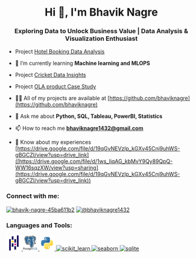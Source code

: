 <h1 align="center">Hi 👋, I'm Bhavik Nagre</h1>
<h3 align="center">Exploring Data to Unlock Business Value | Data Analysis & Visualization Enthusiast</h3>

- Project [Hotel Booking Data Analysis](https://github.com/bhaviknagre/Hotel-Booking-Data-Analysis)

- 🌱 I’m currently learning **Machine learning and MLOPS**

- Project [Cricket Data Insights](https://github.com/bhaviknagre/Cricket-Data-Anlaysis)

- Project [OLA product Case Study](https://github.com/bhaviknagre/OLA-Case-Study)

- 👨‍💻 All of my projects are available at [https://github.com/bhaviknagre](https://github.com/bhaviknagre)

- 💬 Ask me about **Python, SQL, Tableau, PowerBI, Statistics**

- 📫 How to reach me **bhaviknagre1432@gmail.com**

- 📄 Know about my experiences [https://drive.google.com/file/d/19qGvNEVzlp_kGXv45Cnj9uhWS-gBGCZI/view?usp=drive_link]([https://drive.google.com/file/d/1ws_IiqAG_kbMvY9Qy89QpQ-WW16sqzXW/view?usp=sharing](https://drive.google.com/file/d/19qGvNEVzlp_kGXv45Cnj9uhWS-gBGCZI/view?usp=drive_link))

<h3 align="left">Connect with me:</h3>
<p align="left">
<a href="https://linkedin.com/in/bhavik-nagre-45ba611b2" target="blank"><img align="center" src="https://raw.githubusercontent.com/rahuldkjain/github-profile-readme-generator/master/src/images/icons/Social/linked-in-alt.svg" alt="bhavik-nagre-45ba611b2" height="30" width="40" /></a>
<a href="https://www.hackerrank.com/@bhaviknagre1432" target="blank"><img align="center" src="https://raw.githubusercontent.com/rahuldkjain/github-profile-readme-generator/master/src/images/icons/Social/hackerrank.svg" alt="@bhaviknagre1432" height="30" width="40" /></a>
</p>

<h3 align="left">Languages and Tools:</h3>
<p align="left"> <a href="https://pandas.pydata.org/" target="_blank" rel="noreferrer"> <img src="https://raw.githubusercontent.com/devicons/devicon/2ae2a900d2f041da66e950e4d48052658d850630/icons/pandas/pandas-original.svg" alt="pandas" width="40" height="40"/> </a> <a href="https://www.postgresql.org" target="_blank" rel="noreferrer"> <img src="https://raw.githubusercontent.com/devicons/devicon/master/icons/postgresql/postgresql-original-wordmark.svg" alt="postgresql" width="40" height="40"/> </a> <a href="https://www.python.org" target="_blank" rel="noreferrer"> <img src="https://raw.githubusercontent.com/devicons/devicon/master/icons/python/python-original.svg" alt="python" width="40" height="40"/> </a> <a href="https://scikit-learn.org/" target="_blank" rel="noreferrer"> <img src="https://upload.wikimedia.org/wikipedia/commons/0/05/Scikit_learn_logo_small.svg" alt="scikit_learn" width="40" height="40"/> </a> <a href="https://seaborn.pydata.org/" target="_blank" rel="noreferrer"> <img src="https://seaborn.pydata.org/_images/logo-mark-lightbg.svg" alt="seaborn" width="40" height="40"/> </a> <a href="https://www.sqlite.org/" target="_blank" rel="noreferrer"> <img src="https://www.vectorlogo.zone/logos/sqlite/sqlite-icon.svg" alt="sqlite" width="40" height="40"/> </a> </p>
